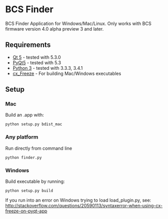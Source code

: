 BCS Finder
==========

BCS Finder Application for Windows/Mac/Linux.  Only works with BCS firmware version 4.0 alpha preview 3 and later.

## Requirements
  * [Qt 5][qt5] - tested with 5.3.0
  * [PyQt5][pyqt5] - tested with 5.3
  * [Python 3][python] - tested with 3.3.3, 3.4.1
  * [cx_Freeze][cxFreeze] - For building Mac/Windows executables

## Setup

### Mac
  Build an .app with:
    
    python setup.py bdist_mac

### Any platform
  Run directly from command line
    
    python finder.py

### Windows
  Build executable by running:
  
    python setup.py build
    
  If you run into an error on Windows trying to load load_plugin.py, see: http://stackoverflow.com/questions/20590113/syntaxerror-when-using-cx-freeze-on-pyqt-app

[qt5]: http://qt-project.org/downloads "Qt Project"
[pyqt5]: http://www.riverbankcomputing.co.uk/software/pyqt/download5 "PyQt5"
[python]: http://www.python.org "Python"
[cxFreeze]: http://cx-freeze.readthedocs.org/en/latest/ "cx_Freeze"
